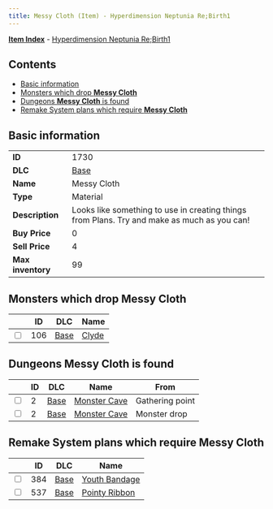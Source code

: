 ```yaml
---
title: Messy Cloth (Item) - Hyperdimension Neptunia Re;Birth1
---
```


[**Item Index**](/neptunia/rb1/item/index.html) - [Hyperdimension Neptunia Re;Birth1](/neptunia/rb1)

## Contents

- [Basic information](#basic-information)
- [Monsters which drop **Messy Cloth**](#monsters-which-drop-messy-cloth)
- [Dungeons **Messy Cloth** is found](#dungeons-messy-cloth-is-found)
- [Remake System plans which require **Messy Cloth**](#remake-system-plans-which-require-messy-cloth)

## Basic information

|   |   |
| -- | -- |
| **ID** | 1730 |
| **DLC** | [Base](/neptunia/rb1/dlc/1-base.html) |
| **Name** | Messy Cloth |
| **Type** | Material |
| **Description** | Looks like something to use in creating things from Plans. Try and make as much as you can! |
| **Buy Price** | 0 |
| **Sell Price** | 4 |
| **Max inventory** | 99 |


## Monsters which drop **Messy Cloth**

|    | ID | DLC | Name |
| -- | -- | --- | ---- |
| <input type="checkbox" id="rb1-monster-1-106" class="trackbox" /> | 106 | [Base](/neptunia/rb1/dlc/1-base.html) | [Clyde](/neptunia/rb1/monster/1-106-clyde.html) |


## Dungeons **Messy Cloth** is found

|    | ID | DLC | Name | From |
| -- | -- | --- | ---- | ---- |
| <input type="checkbox" id="rb1-dungeon-1-2" class="trackbox" /> | 2 | [Base](/neptunia/rb1/dlc/1-base.html) | [Monster Cave](/neptunia/rb1/dungeon/1-2-monster-cave.html) | Gathering point |
| <input type="checkbox" id="rb1-dungeon-1-2" class="trackbox" /> | 2 | [Base](/neptunia/rb1/dlc/1-base.html) | [Monster Cave](/neptunia/rb1/dungeon/1-2-monster-cave.html) | Monster drop |


## Remake System plans which require **Messy Cloth**

|    | ID | DLC | Name |
| -- | -- | --- | ---- |
| <input type="checkbox" id="rb1-quest-1-384" class="trackbox" /> | 384 | [Base](/neptunia/rb1/dlc/1-base.html) | [Youth Bandage](/neptunia/rb1/quest/1-384-youth-bandage.html) |
| <input type="checkbox" id="rb1-quest-1-537" class="trackbox" /> | 537 | [Base](/neptunia/rb1/dlc/1-base.html) | [Pointy Ribbon](/neptunia/rb1/quest/1-537-pointy-ribbon.html) |
